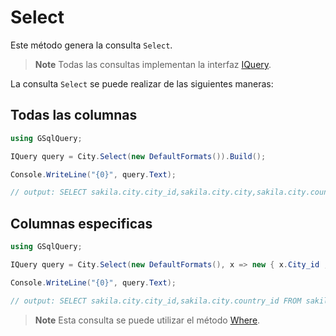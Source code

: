 # Select

Este método genera la consulta `Select`.

> **Note**
>Todas las consultas implementan la interfaz [IQuery](IQuery.md).

La consulta `Select` se puede realizar de las siguientes maneras:

## Todas las columnas

```csharp
using GSqlQuery;

IQuery query = City.Select(new DefaultFormats()).Build();

Console.WriteLine("{0}", query.Text);

// output: SELECT sakila.city.city_id,sakila.city.city,sakila.city.country_id,sakila.city.last_update FROM sakila.city;
```

## Columnas especificas
```csharp
using GSqlQuery;

IQuery query = City.Select(new DefaultFormats(), x => new { x.City_id , x.Country_id}).Build();

Console.WriteLine("{0}", query.Text);

// output: SELECT sakila.city.city_id,sakila.city.country_id FROM sakila.city;
```

> **Note**
>Esta consulta se puede utilizar el método [Where](Where.md).